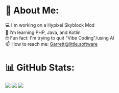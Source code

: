 # 💫 About Me:
💻 I'm working on a Hypixel Skyblock Mod<br>🧠 I'm learning PHP, Java, and Kotlin<br>🤓 Fun fact: I'm trying to quit "Vibe Coding"/using AI<br>📫 How to reach me: Garrett@little.software

# 📊 GitHub Stats:
![](https://github-readme-stats.vercel.app/api?username=littleprogrammerG&theme=aura_dark&hide_border=false&include_all_commits=false&count_private=false)
![](https://nirzak-streak-stats.vercel.app/?user=littleprogrammerG&theme=aura_dark&hide_border=false)
![](https://github-readme-stats.vercel.app/api/top-langs/?username=littleprogrammerG&theme=aura_dark&hide_border=false&include_all_commits=false&count_private=false&layout=compact)
